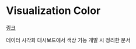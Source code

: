 # Visualization Color

[링크](https://impossible-couch-0e7.notion.site/Chapter-4-Color-Scales-dcbf430e888c4d87bc6ae480e1c06612)

데이터 시각화 대시보드에서 색상 기능 개발 시 정리한 문서
